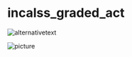 # incalss_graded_act

![alternativetext](subfolder/sssss.png)

![picture](https://github.com/jaegeun1393/incalss_graded_act/blob/main/sssss.PNG”)

